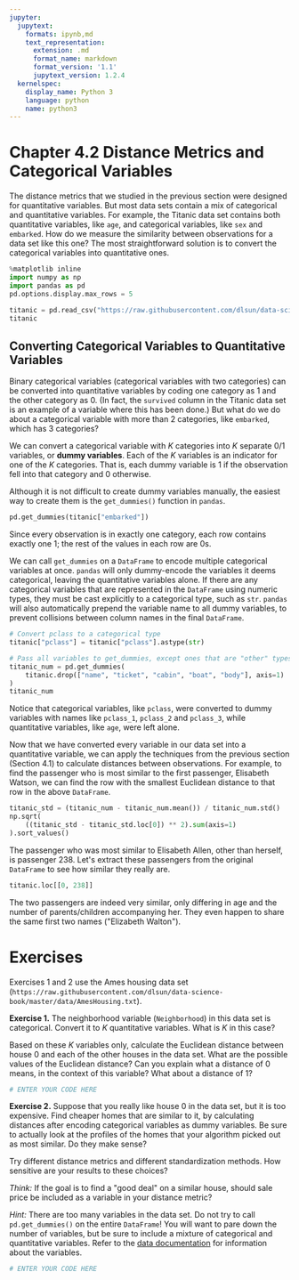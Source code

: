 ```yaml
---
jupyter:
  jupytext:
    formats: ipynb,md
    text_representation:
      extension: .md
      format_name: markdown
      format_version: '1.1'
      jupytext_version: 1.2.4
  kernelspec:
    display_name: Python 3
    language: python
    name: python3
---
```


# Chapter 4.2 Distance Metrics and Categorical Variables




The distance metrics that we studied in the previous section were designed for quantitative variables. But most data sets contain a mix of categorical and quantitative variables. For example, the Titanic data set contains both quantitative variables, like `age`, and categorical variables, like `sex` and `embarked`. How do we measure the similarity between observations for a data set like this one? The most straightforward solution is to convert the categorical variables into quantitative ones.

```python
%matplotlib inline
import numpy as np
import pandas as pd
pd.options.display.max_rows = 5

titanic = pd.read_csv("https://raw.githubusercontent.com/dlsun/data-science-book/master/data/titanic.csv")
titanic
```

## Converting Categorical Variables to Quantitative Variables

Binary categorical variables (categorical variables with two categories) can be converted into quantitative variables by coding one category as 1 and the other category as 0. (In fact, the `survived` column in the Titanic data set is an example of a variable where this has been done.) But what do we do about a categorical variable with more than 2 categories, like `embarked`, which has 3 categories?

We can convert a categorical variable with $K$ categories into $K$ separate 0/1 variables, or **dummy variables**. Each of the $K$ variables is an indicator for one of the $K$ categories. That is, each dummy variable is 1 if the observation fell into that category and 0 otherwise.

Although it is not difficult to create dummy variables manually, the easiest way to create them is the `get_dummies()` function in `pandas`.

```python
pd.get_dummies(titanic["embarked"])
```

Since every observation is in exactly one category, each row contains exactly one 1; the rest of the values in each row are 0s.

We can call `get_dummies` on a `DataFrame` to encode multiple categorical variables at once. `pandas` will only dummy-encode the variables it deems categorical, leaving the quantitative variables alone. If there are any categorical variables that are represented in the `DataFrame` using numeric types, they must be cast explicitly to a categorical type, such as `str`.  `pandas` will also automatically prepend the variable name to all dummy variables, to prevent collisions between column names in the final `DataFrame`.

```python
# Convert pclass to a categorical type
titanic["pclass"] = titanic["pclass"].astype(str)

# Pass all variables to get_dummies, except ones that are "other" types
titanic_num = pd.get_dummies(
    titanic.drop(["name", "ticket", "cabin", "boat", "body"], axis=1)
)
titanic_num
```

Notice that categorical variables, like `pclass`, were converted to dummy variables with names like `pclass_1`, `pclass_2` and `pclass_3`, while quantitative variables, like `age`, were left alone.


Now that we have converted every variable in our data set into a quantitative variable, we can apply the techniques from the previous section (Section 4.1) to calculate distances between observations. For example, to find the passenger who is most similar to the first passenger, Elisabeth Watson, we can find the row with the smallest Euclidean distance to that row in the above `DataFrame`.

```python
titanic_std = (titanic_num - titanic_num.mean()) / titanic_num.std()
np.sqrt(
    ((titanic_std - titanic_std.loc[0]) ** 2).sum(axis=1)
).sort_values()
```

The passenger who was most similar to Elisabeth Allen, other than herself, is passenger 238. Let's extract these passengers from the original `DataFrame` to see how similar they really are.

```python
titanic.loc[[0, 238]]
```

The two passengers are indeed very similar, only differing in age and the number of parents/children accompanying her. They even happen to share the same first two names ("Elizabeth Walton").


# Exercises

Exercises 1 and 2 use the Ames housing data set (`https://raw.githubusercontent.com/dlsun/data-science-book/master/data/AmesHousing.txt`).


**Exercise 1.** The neighborhood variable (`Neighborhood`) in this data set is categorical. Convert it to $K$ quantitative variables. What is $K$ in this case?

Based on these $K$ variables only, calculate the Euclidean distance between house 0 and each of the other houses in the data set. What are the possible values of the Euclidean distance? Can you explain what a distance of $0$ means, in the context of this variable? What about a distance of $1$?

```python
# ENTER YOUR CODE HERE
```

**Exercise 2.** Suppose that you really like house 0 in the data set, but it is too expensive. Find cheaper homes that are similar to it, by calculating distances after encoding categorical variables as dummy variables. Be sure to actually look at the profiles of the homes that your algorithm picked out as most similar. Do they make sense?

Try different distance metrics and different standardization methods. How sensitive are your results to these choices?

_Think:_ If the goal is to find a "good deal" on a similar house, should sale price be included as a variable in your distance metric? 

_Hint:_ There are too many variables in the data set. Do not try to call `pd.get_dummies()` on the entire `DataFrame`! You will want to pare down the number of variables, but be sure to include a mixture of categorical and quantitative variables. Refer to the [data documentation](https://ww2.amstat.org/publications/jse/v19n3/decock/DataDocumentation.txt) for information about the variables.

```python
# ENTER YOUR CODE HERE
```
